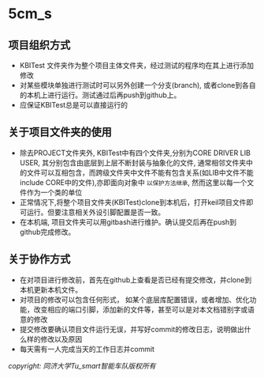 # 5cm_s

## 项目组织方式
+ KBITest 文件夹作为整个项目主体文件夹，经过测试的程序均在其上进行添加修改
+ 对某些模块单独进行测试时可以另外创建一个分支(branch), 或者clone到各自的本机上进行运行。测试通过后再push到github上。
+ 应保证KBITest总是可以直接运行的

## 关于项目文件夹的使用
+ 除去PROJECT文件夹外, KBITest中有四个文件夹,分别为CORE DRIVER LIB USER, 其分别包含由底层到上层不断封装与抽象化的文件, 通常相邻文件夹中的文件可以互相包含，而跨级文件夹中文件不能有包含关系(如LIB中文件不能include CORE中的文件),亦即面向对象中 `以保护方法继承`, 然而这里以每一个文件作为一个类的单位
+ 正常情况下,将整个项目文件夹(KBITest)clone到本机后，打开keil项目文件即可运行。但要注意相关外设引脚配置是否一致。
+ 在本机端, 项目文件夹可以用gitbash进行维护。确认提交后再在push到github完成修改。

## 关于协作方式
+ 在对项目进行修改前，首先在github上查看是否已经有提交修改，并clone到本机更新本机文件。
+ 对项目的修改可以包含任何形式， 如某个底层库配置错误，或者增加、优化功能，改变相应的端口引脚，添加新的文件等，甚至可以是对本文档错别字或语意的修改
+ 提交修改要确认项目文件运行无误，并写好commit的修改日志，说明做出什么样的修改以及原因
+ 每天需有一人完成当天的工作日志并commit

_copyright: 同济大学Tu_smart智能车队版权所有_
